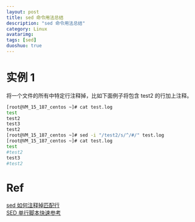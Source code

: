 ```yaml
---
layout: post
title: sed 命令用法总结
description: "sed 命令用法总结"
category: Linux
avatarimg:
tags: [sed]
duoshuo: true
---
```


# 实例 1

将一个文件的所有中特定行注释掉，比如下面例子将包含 test2 的行加上注释。

```bash
[root@VM_15_187_centos ~]# cat test.log
test
test2
test3
test2
[root@VM_15_187_centos ~]# sed -i "/test2/s/^/#/" test.log
[root@VM_15_187_centos ~]# cat test.log 
test
#test2
test3
#test2

```    


# Ref

[sed 如何注释掉匹配行](http://bbs.chinaunix.net/thread-958787-1-1.html)  
[SED 单行脚本快速参考](http://sed.sourceforge.net/sed1line_zh-CN.html)  

